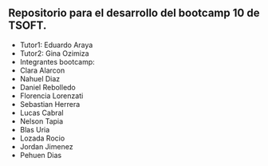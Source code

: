 ## Repositorio para el desarrollo del bootcamp 10 de TSOFT.

- Tutor1: Eduardo Araya
- Tutor2: Gina Ozimiza
- Integrantes bootcamp:
- Clara Alarcon
- Nahuel Diaz
- Daniel Rebolledo
- Florencia Lorenzati
- Sebastian Herrera
- Lucas Cabral
- Nelson Tapia
- Blas Uria
- Lozada Rocio
- Jordan Jimenez
- Pehuen Dias
